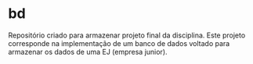 # bd
Repositório criado para armazenar projeto final da disciplina.
Este projeto corresponde na implementação de um banco de dados voltado para armazenar os dados de uma EJ (empresa junior).
